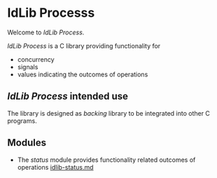 # IdLib Processs
Welcome to *IdLib Process*.

*IdLib Process* is a C library providing functionality for
- concurrency
- signals
- values indicating the outcomes of operations

## *IdLib Process* intended use
The library is designed as *backing* library to be integrated into other C programs.


## Modules
- The *status* module provides functionality related outcomes of operations
  [idlib-status.md](idlib-status.md)
 
